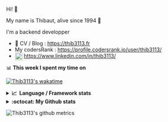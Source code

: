Hi! 👋

My name is Thibaut, alive since 1994 🍷

I'm a backend developper

-   📝 CV / Blog : https://thib3113.fr
-   My codersRank : https://profile.codersrank.io/user/thib3113/
-   <a href="https://www.linkedin.com/in/thib3113/"><img align="left" alt="Thib3113's Linkedin" width="21px" src="https://raw.githubusercontent.com/peterthehan/peterthehan/master/assets/linkedin.svg" /></a> https://www.linkedin.com/in/thib3113/

📊 **This week I spent my time on**

[![Thib3113's wakatime](https://github-readme-stats.vercel.app/api/wakatime?username=thib3113&layout=default&theme=dracula&langs_count=6&hide_title=true&hide_border=true)](https://wakatime.com/@thib3113)

<details>
  <summary><b>📈&nbsp;&nbsp;Language&nbsp;/&nbsp;Framework stats</b></summary>
  <br/>  
  <a href='https://profile.codersrank.io/user/thib3113/'>
  <img src='http://cr-skills-chart-widget.azurewebsites.net/api/api?username=thib3113&padding=30&skills=php,batchfile,javascript,less,mysql,reactjs,scss,shell,typescript,vue'>
  </a>
</details>

<details>
  <summary><b>:octocat: My Github stats</b></summary>
  <br/>  
  
  <img src="https://github-readme-stats.vercel.app/api?username=thib3113&theme=dracula&show_icons=true&" alt="Thib3113's GitHub stats" />

<!--START_SECTION:activity-->

1. 🎉 Merged PR [#16](https://github.com/thib3113/unifi-blockips-srv/pull/16) in [thib3113/unifi-blockips-srv](https://github.com/thib3113/unifi-blockips-srv)
2. 🎉 Merged PR [#15](https://github.com/thib3113/unifi-blockips-srv/pull/15) in [thib3113/unifi-blockips-srv](https://github.com/thib3113/unifi-blockips-srv)
3. 🎉 Merged PR [#170](https://github.com/thib3113/unifi-client/pull/170) in [thib3113/unifi-client](https://github.com/thib3113/unifi-client)
4. 🎉 Merged PR [#171](https://github.com/thib3113/unifi-client/pull/171) in [thib3113/unifi-client](https://github.com/thib3113/unifi-client)
5. 🎉 Merged PR [#172](https://github.com/thib3113/unifi-client/pull/172) in [thib3113/unifi-client](https://github.com/thib3113/unifi-client)
 <!--END_SECTION:activity-->

</details>

![Thib3113's github metrics](https://gist.githubusercontent.com/thib3113/83a96e16f8bca103f1b0e376186c66ec/raw/github-metrics.svg)
